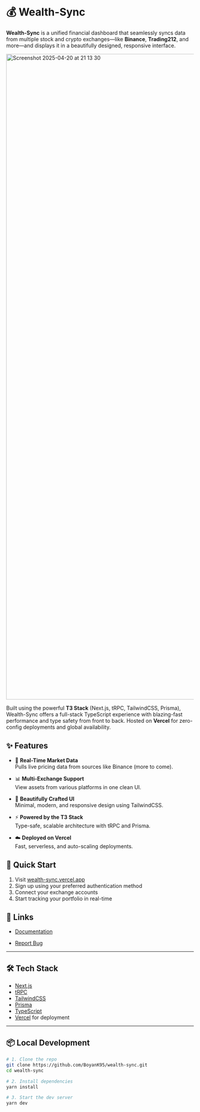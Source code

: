 # 💰 Wealth-Sync

**Wealth-Sync** is a unified financial dashboard that seamlessly syncs data from multiple stock and crypto exchanges—like **Binance**, **Trading212**, and more—and displays it in a beautifully designed, responsive interface.

<img width="1728" alt="Screenshot 2025-04-20 at 21 13 30" src="https://github.com/user-attachments/assets/b08fb321-ab49-471e-b227-3f9c2a31cfab" />


Built using the powerful **T3 Stack** (Next.js, tRPC, TailwindCSS, Prisma), Wealth-Sync offers a full-stack TypeScript experience with blazing-fast performance and type safety from front to back. Hosted on **Vercel** for zero-config deployments and global availability.

## ✨ Features

- 🔄 **Real-Time Market Data**  
  Pulls live pricing data from sources like Binance (more to come).

- 📊 **Multi-Exchange Support**  
  View assets from various platforms in one clean UI.

- 🎨 **Beautifully Crafted UI**  
  Minimal, modern, and responsive design using TailwindCSS.

- ⚡ **Powered by the T3 Stack**  
  Type-safe, scalable architecture with tRPC and Prisma.

- ☁️ **Deployed on Vercel**  
  Fast, serverless, and auto-scaling deployments.

## 🚀 Quick Start

1. Visit [wealth-sync.vercel.app](https://wealth-sync.vercel.app)
2. Sign up using your preferred authentication method
3. Connect your exchange accounts
4. Start tracking your portfolio in real-time

## 🔗 Links

- [Documentation](https://wealth-sync.vercel.app/docs)
<!-- - [Live Demo](https://wealth-sync.vercel.app) -->
- [Report Bug](https://github.com/boyank95/wealth-sync/issues)

---

## 🛠 Tech Stack

- [Next.js](https://nextjs.org/)  
- [tRPC](https://trpc.io/)  
- [TailwindCSS](https://tailwindcss.com/)  
- [Prisma](https://prisma.io/)  
- [TypeScript](https://www.typescriptlang.org/)  
- [Vercel](https://vercel.com/) for deployment  

---

## 📦 Local Development

```bash
# 1. Clone the repo
git clone https://github.com/BoyanK95/wealth-sync.git
cd wealth-sync

# 2. Install dependencies
yarn install

# 3. Start the dev server
yarn dev
